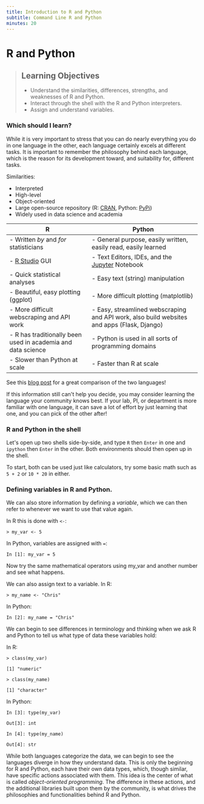 ```yaml
---
title: Introduction to R and Python
subtitle: Command Line R and Python
minutes: 20
---
```


# R and Python

> ## Learning Objectives
>
> *   Understand the similarities, differences, strengths, and weaknesses of R and Python.
> *   Interact through the shell with the R and Python interpreters.
> *   Assign and understand variables.

### Which should I learn?

While it is very important to stress that you can do nearly everything you do in one language in the other, each language certainly excels at different tasks. It is important to remember the philosophy behind each language, which is the reason for its development toward, and suitability for, different tasks.

Similarities:

* Interpreted
* High-level
* Object-oriented
* Large open-source repository (R: [CRAN](https://cran.r-project.org), Python: [PyPi](https://pypi.python.org/pypi))
* Widely used in data science and academia

| R  | Python  |
|---|---|
| - Written *by* and *for* statisticians  | - General purpose, easily written, easily read, easily learned  |
| - [R Studio](https://www.rstudio.com) GUI  | - Text Editors, IDEs, and the [Jupyter](http://jupyter.org) Notebook  |
| - Quick statistical analyses | - Easy text (string) manipulation |
| - Beautiful, easy plotting (ggplot) | - More difficult plotting (matplotlib) |
| - More difficult webscraping and API work | - Easy, streamlined webscraping and API work, also build websites and apps (Flask, Django) |
| - R has traditionally been used in academia and data science | - Python is used in all sorts of programming domains |
| - Slower than Python at scale | - Faster than R at scale |


See this [blog post](https://www.datacamp.com/community/tutorials/r-or-python-for-data-analysis#gs.S_vlpQU) for a great comparison of the two languages!

If this information still can't help you decide, you may consider learning the language your community knows best. If your lab, PI, or department is more familiar with one language, it can save a lot of effort by just learning that one, and you can pick of the other after!

### R and Python in the shell

Let's open up two shells side-by-side, and type `R` then `Enter` in one and `ipython` then `Enter` in the other. Both environments should then open up in the shell.

To start, both can be used just like calculators, try some basic math such as `5 + 2` or `10 * 20` in either.

### Defining variables in R and Python.

We can also store information by defining a *variable*, which we can then refer to whenever we want to use that value again.

In R this is done with `<-`:

~~~ {.sourceCode .R}
> my_var <- 5
~~~

In Python, variables are assigned with `=`:

~~~ {.sourceCode .python}
In [1]: my_var = 5
~~~

Now try the same mathematical operators using my_var and another number and see what happens.

We can also assign text to a variable. In R:

~~~ {.sourceCode .R}
> my_name <- "Chris"
~~~

In Python:

~~~ {.sourceCode .python}
In [2]: my_name = "Chris"
~~~

We can begin to see differences in terminology and thinking when we ask R and Python to tell us what type of data these variables hold:

In R:

~~~ {.sourceCode .R}
> class(my_var)
~~~
~~~ {.output}
[1] "numeric"
~~~

~~~ {.sourceCode .R}
> class(my_name)
~~~
~~~ {.output}
[1] "character"
~~~

In Python:

~~~ {.sourceCode .python}
In [3]: type(my_var)
~~~
~~~ {.output}
Out[3]: int
~~~

~~~ {.sourceCode .python}
In [4]: type(my_name)
~~~
~~~ {.output}
Out[4]: str
~~~

While both languages categorize the data, we can begin to see the languages diverge in how they understand data. This is only the beginning for R and Python, each have their own data types, which, though similar, have specific actions associated with them. This idea is the center of what is called *object-oriented programming*. The difference in these actions, and the additional libraries built upon them by the community, is what drives the philosophies and functionalities behind R and Python.